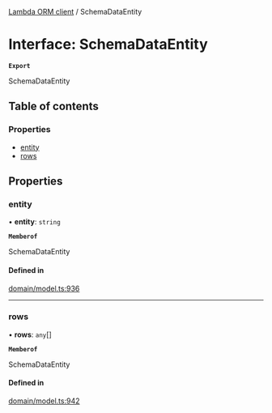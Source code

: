 [Lambda ORM client](../README.md) / SchemaDataEntity

# Interface: SchemaDataEntity

**`Export`**

SchemaDataEntity

## Table of contents

### Properties

- [entity](SchemaDataEntity.md#entity)
- [rows](SchemaDataEntity.md#rows)

## Properties

### entity

• **entity**: `string`

**`Memberof`**

SchemaDataEntity

#### Defined in

[domain/model.ts:936](https://github.com/FlavioLionelRita/lambdaorm-client-node/blob/70ce19d/src/lib/domain/model.ts#L936)

___

### rows

• **rows**: `any`[]

**`Memberof`**

SchemaDataEntity

#### Defined in

[domain/model.ts:942](https://github.com/FlavioLionelRita/lambdaorm-client-node/blob/70ce19d/src/lib/domain/model.ts#L942)
